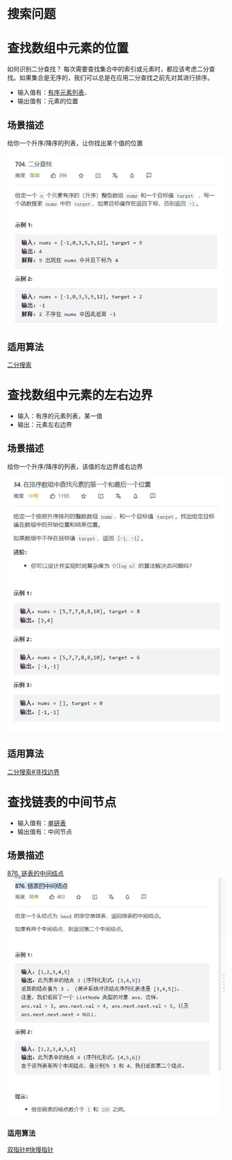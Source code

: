 # 搜索问题

# 查找数组中元素的位置

如何识别二分查找？
每次需要查找集合中的索引或元素时，都应该考虑二分查找。如果集合是无序的，我们可以总是在应用二分查找之前先对其进行排序。

- 输入值有：[有序元素列表](#输入为有序的元素列表)、
- 输出值有：元素的位置

## 场景描述
给你一个升序/降序的列表，让你找出某个值的位置

![二分查找实例](搜索问题_files/1.jpg)

## 适用算法
[二分搜索](../算法/二分搜索.md)

<!-- ### 力扣题目
- [704. 二分查找](https://leetcode-cn.com/problems/binary-search/)
- [278. 第一个错误的版本](https://leetcode-cn.com/problems/first-bad-version/)
- [35. 搜索插入位置](https://leetcode-cn.com/problems/search-insert-position/)

 -->
# 查找数组中元素的左右边界

- 输入：有序的元素列表，某一值
- 输出：元素左右边界

## 场景描述
给你一个升序/降序的列表，该值的左边界或右边界

![](搜索问题_files/2.jpg)

## 适用算法
[二分搜索#寻找边界](../算法/二分搜索.md#寻找边界)

<!-- 
### 力扣题目
 - [34. 在排序数组中查找元素的第一个和最后一个位置](https://leetcode-cn.com/problems/find-first-and-last-position-of-element-in-sorted-array/) -->


# 查找链表的中间节点

- 输入值有：[单链表](../名词/链表.md#单链表)
- 输出值有：中间节点

## 场景描述
[876. 链表的中间结点](https://leetcode-cn.com/problems/middle-of-the-linked-list/)
![](搜索问题_files/3.jpg)

### 适用算法
[双指针#快慢指针](../算法/双指针.md#快慢指针)